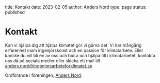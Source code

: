 title: Kontakt
date: 2023-02-05
author: Anders Nord
type: page
status: published

# Kontakt

Kan vi hjälpa dig att hjälpa klimatet gör vi gärna det. Vi har mångårig
erfarenhet inom ingenjörskonst och en passion för klimatarbete.
Eller kanske du vill bli en av oss och bidra och hjälpa till i klimatarbetet,
kontakta oss då på sociala medier eller skicka ett mail till [anders.nord@ingenjorsarbeteforklimatet.se](mailto:anders.nord@ingenjorsarbeteforklimatet.se)

Ordförande i föreningen, <a href="https://se.linkedin.com/in/anders-nord-6280195"
target="_blank">Anders Nord</a>.
